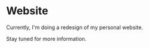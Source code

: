 Website
=======

Currently, I'm doing a redesign of my personal website.

Stay tuned for more information.

